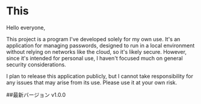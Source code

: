 # This
Hello everyone,

This project is a program I've developed solely for my own use. It's an application for managing passwords, designed to run in a local environment without relying on networks like the cloud, so it's likely secure. However, since it's intended for personal use, I haven't focused much on general security considerations.

I plan to release this application publicly, but I cannot take responsibility for any issues that may arise from its use. Please use it at your own risk.

##最新バージョン
v1.0.0
